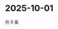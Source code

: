 # 2025-10-01

共 0 条

<!-- BEGIN ZHIHUQUESTIONS -->
<!-- 最后更新时间 Wed Oct 01 2025 13:11:53 GMT+0800 (China Standard Time) -->

<!-- END ZHIHUQUESTIONS -->
